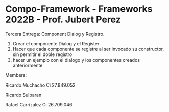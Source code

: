 # Compo-Framework - Frameworks 2022B - Prof. Jubert Perez

Tercera Entrega: Component Dialog y Registro.

1. Crear el componente Dialog y el Register
2. Hacer que cada componente se registre al ser invocado su constructor, sin permitir el doble registro
3. hacer un ejemplo con el dialogo y los componentes creados anteriormente

Members:

Ricardo Muchacho Ci 27.849.052

Ricardo Sulbaran

Rafael Carrizalez Ci 26.709.046
